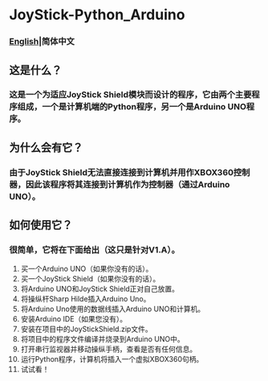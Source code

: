 # JoyStick-Python_Arduino
### [English](/README.md)|简体中文
## 这是什么？
### 这是一个为适应JoyStick Shield模块而设计的程序，它由两个主要程序组成，一个是计算机端的Python程序，另一个是Arduino UNO程序。
## 为什么会有它？
### 由于JoyStick Shield无法直接连接到计算机并用作XBOX360控制器，因此该程序将其连接到计算机作为控制器（通过Arduino UNO）。
## 如何使用它？
### 很简单，它将在下面给出（这只是针对V1.A）。
1. 买一个Arduino UNO（如果你没有的话）。
2. 买一个JoyStick Shield（如果你没有的话）。
3. 将Arduino UNO和JoyStick Shield正对自己放置。
4. 将操纵杆Sharp Hilde插入Arduino Uno。
5. 将Arduino Uno使用的数据线插入Arduino UNO和计算机。
6. 安装Arduino IDE（如果您没有）。
7. 安装在项目中的JoyStickShield.zip文件。
8. 将项目中的程序文件编译并烧录到Arduino UNO中。
9. 打开串行监视器并移动操纵手柄，查看是否有任何信息。
10. 运行Python程序，计算机将插入一个虚拟XBOX360句柄。
11. 试试看！
